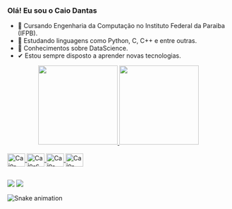 ### Olá! Eu sou o Caio Dantas

- 🥇 Cursando Engenharia da Computação no Instituto Federal da Paraiba (IFPB).
- 🔎 Estudando linguagens como Python, C, C++ e entre outras.
- 🌱 Conhecimentos sobre DataScience. 
- ✔ Estou sempre disposto a aprender novas tecnologias. 

<div align="center">
  <a href="https://beacons.ai/caiodantass">
  <img height="180em" src="https://github-readme-stats.vercel.app/api?username=caiodantass&show_icons=true&theme=dracula&include_all_commits=true&count_private=true"/>
  <img height="180em" src="https://github-readme-stats.vercel.app/api/top-langs/?username=caiodantass&layout=compact&langs_count=7&theme=dracula"/>
</div>

<div style="display: inline_block"><br>
  <img align="center" alt="Caio-python" height="30" width="40" src="https://cdn.jsdelivr.net/gh/devicons/devicon/icons/python/python-original.svg">
  <img align="center" alt="Caio-c" height="30" width="40" src="https://cdn.jsdelivr.net/gh/devicons/devicon/icons/c/c-original.svg">
  <img align="center" alt="Caio-jupter" height="30" width="40" src="https://cdn.jsdelivr.net/gh/devicons/devicon/icons/jupyter/jupyter-original-wordmark.svg">
  <img align="center" alt="Caio-flutter" height="30" width="40" src="https://cdn.jsdelivr.net/gh/devicons/devicon/icons/flutter/flutter-plain.svg">
</div>
  
##
 
<div> 
  <a href = "caiomunizdantas@gmail.com"><img src="https://img.shields.io/badge/-Gmail-%23333?style=for-the-badge&logo=gmail&logoColor=white" target="_blank"></a>
  <a href="https://instagram.com/caio_livio" target="_blank"><img src="https://img.shields.io/badge/-Instagram-%23E4405F?style=for-the-badge&logo=instagram&logoColor=white" target="_blank"></a> 
 
![Snake animation](https://github.com/caiodantass/caiodantass/blob/output/github-contribution-grid-snake.svg)

  </div>
